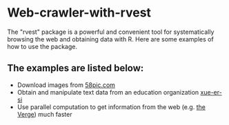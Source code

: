 # Web-crawler-with-rvest #
The "rvest" package is a powerful and convenient tool for systematically browsing the web and obtaining data with R. Here are some examples of how to use the package.

## The examples are listed below: ##
- Download images from [58pic.com](http://www.58pic.com/)
- Obtain and manipulate text data from an education organization [xue-er-si](http://sbj.speiyou.com/shouye/)
- Use parallel computation to get information from the web (e.g. [the Verge](https://www.theverge.com/)) much faster

